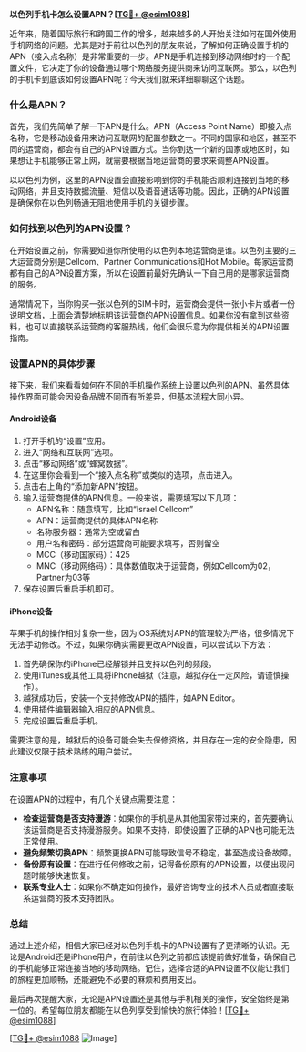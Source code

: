 **以色列手机卡怎么设置APN？[[TG💪+ @esim1088](https://t.me/s/esim1088)]**

近年来，随着国际旅行和跨国工作的增多，越来越多的人开始关注如何在国外使用手机网络的问题。尤其是对于前往以色列的朋友来说，了解如何正确设置手机的APN（接入点名称）是非常重要的一步。APN是手机连接到移动网络时的一个配置文件，它决定了你的设备通过哪个网络服务提供商来访问互联网。那么，以色列的手机卡到底该如何设置APN呢？今天我们就来详细聊聊这个话题。

### 什么是APN？

首先，我们先简单了解一下APN是什么。APN（Access Point Name）即接入点名称，它是移动设备用来访问互联网的配置参数之一。不同的国家和地区，甚至不同的运营商，都会有自己的APN设置方式。当你到达一个新的国家或地区时，如果想让手机能够正常上网，就需要根据当地运营商的要求来调整APN设置。

以以色列为例，这里的APN设置会直接影响到你的手机能否顺利连接到当地的移动网络，并且支持数据流量、短信以及语音通话等功能。因此，正确的APN设置是确保你在以色列畅通无阻地使用手机的关键步骤。

### 如何找到以色列的APN设置？

在开始设置之前，你需要知道你所使用的以色列本地运营商是谁。以色列主要的三大运营商分别是Cellcom、Partner Communications和Hot Mobile。每家运营商都有自己的APN设置方案，所以在设置前最好先确认一下自己用的是哪家运营商的服务。

通常情况下，当你购买一张以色列的SIM卡时，运营商会提供一张小卡片或者一份说明文档，上面会清楚地标明该运营商的APN设置信息。如果你没有拿到这些资料，也可以直接联系运营商的客服热线，他们会很乐意为你提供相关的APN设置指南。

### 设置APN的具体步骤

接下来，我们来看看如何在不同的手机操作系统上设置以色列的APN。虽然具体操作界面可能会因设备品牌不同而有所差异，但基本流程大同小异。

#### Android设备

1. 打开手机的“设置”应用。
2. 进入“网络和互联网”选项。
3. 点击“移动网络”或“蜂窝数据”。
4. 在这里你会看到一个“接入点名称”或类似的选项，点击进入。
5. 点击右上角的“添加新APN”按钮。
6. 输入运营商提供的APN信息。一般来说，需要填写以下几项：
   - APN名称：随意填写，比如“Israel Cellcom”
   - APN：运营商提供的具体APN名称
   - 名称服务器：通常为空或留白
   - 用户名和密码：部分运营商可能要求填写，否则留空
   - MCC（移动国家码）：425
   - MNC（移动网络码）：具体数值取决于运营商，例如Cellcom为02，Partner为03等
7. 保存设置后重启手机即可。

#### iPhone设备

苹果手机的操作相对复杂一些，因为iOS系统对APN的管理较为严格，很多情况下无法手动修改。不过，如果你确实需要更改APN设置，可以尝试以下方法：

1. 首先确保你的iPhone已经解锁并且支持以色列的频段。
2. 使用iTunes或其他工具将iPhone越狱（注意，越狱存在一定风险，请谨慎操作）。
3. 越狱成功后，安装一个支持修改APN的插件，如APN Editor。
4. 使用插件编辑器输入相应的APN信息。
5. 完成设置后重启手机。

需要注意的是，越狱后的设备可能会失去保修资格，并且存在一定的安全隐患，因此建议仅限于技术熟练的用户尝试。

### 注意事项

在设置APN的过程中，有几个关键点需要注意：

- **检查运营商是否支持漫游**：如果你的手机是从其他国家带过来的，首先要确认该运营商是否支持漫游服务。如果不支持，即使设置了正确的APN也可能无法正常使用。
- **避免频繁切换APN**：频繁更换APN可能导致信号不稳定，甚至造成设备故障。
- **备份原有设置**：在进行任何修改之前，记得备份原有的APN设置，以便出现问题时能够快速恢复。
- **联系专业人士**：如果你不确定如何操作，最好咨询专业的技术人员或者直接联系运营商的技术支持团队。

### 总结

通过上述介绍，相信大家已经对以色列手机卡的APN设置有了更清晰的认识。无论是Android还是iPhone用户，在前往以色列之前都应该提前做好准备，确保自己的手机能够正常连接当地的移动网络。记住，选择合适的APN设置不仅能让我们的旅程更加顺畅，还能避免不必要的麻烦和费用支出。

最后再次提醒大家，无论是APN设置还是其他与手机相关的操作，安全始终是第一位的。希望每位朋友都能在以色列享受到愉快的旅行体验！[[TG💪+ @esim1088](https://t.me/s/esim1088)]

[[TG💪+ @esim1088](https://t.me/s/esim1088) ![Image](https://i.postimg.cc/4NQfJmqS/Snipaste-2025-05-13-00-14-12.png)]